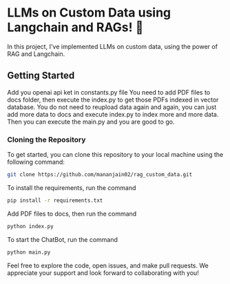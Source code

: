 # LLMs on Custom Data using Langchain and RAGs! 🤖

In this project, I've implemented LLMs on custom data, using the power of RAG and Langchain.

## Getting Started

Add you openai api ket in constants.py file
You need to add PDF files to docs folder, then execute the index.py to get those PDFs indexed in vector database.
You do not need to reupload data again and again, you can just add more data to docs and execute index.py to index more and more data.
Then you can execute the main.py and you are good to go.

### Cloning the Repository

To get started, you can clone this repository to your local machine using the following command:

```bash
git clone https://github.com/mananjain02/rag_custom_data.git
```

To install the requirements, run the command

```bash
pip install -r requirements.txt
```

Add PDF files to docs, then run the command

```bash
python index.py
```

To start the ChatBot, run the command
```bash
python main.py
```

Feel free to explore the code, open issues, and make pull requests. We appreciate your support and look forward to collaborating with you!